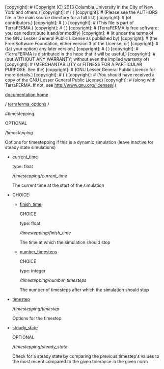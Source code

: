 [copyright]: # (Copyright (C) 2013 Columbia University in the City of New York and others.)
[copyright]: # ( )
[copyright]: # (Please see the AUTHORS file in the main source directory for a full list)
[copyright]: # (of contributors.)
[copyright]: # ( )
[copyright]: # (This file is part of TerraFERMA.)
[copyright]: # ( )
[copyright]: # (TerraFERMA is free software: you can redistribute it and/or modify)
[copyright]: # (it under the terms of the GNU Lesser General Public License as published by)
[copyright]: # (the Free Software Foundation, either version 3 of the License, or)
[copyright]: # ((at your option) any later version.)
[copyright]: # ( )
[copyright]: # (TerraFERMA is distributed in the hope that it will be useful,)
[copyright]: # (but WITHOUT ANY WARRANTY; without even the implied warranty of)
[copyright]: # (MERCHANTABILITY or FITNESS FOR A PARTICULAR PURPOSE. See the)
[copyright]: # (GNU Lesser General Public License for more details.)
[copyright]: # ( )
[copyright]: # (You should have received a copy of the GNU Lesser General Public License)
[copyright]: # (along with TerraFERMA. If not, see <http://www.gnu.org/licenses/>.)

[documentation home](Documentation)

/ [terraferma_options](../terraferma_options) /

#timestepping

OPTIONAL 

*/timestepping*

Options for timestepping if this is a dynamic simulation (leave inactive for steady state simulations)

* [current_time](timestepping/current_time "child")

    type: float

    */timestepping/current_time*

    The current time at the start of the simulation

* CHOICE:
    * [finish_time](timestepping/finish_time "child")

        CHOICE 

        type: float

        */timestepping/finish_time*

        The time at which the simulation should stop

    * [number_timesteps](timestepping/number_timesteps "child")

        CHOICE 

        type: integer

        */timestepping/number_timesteps*

        The number of timesteps after which the simulation should stop

* [timestep](timestepping/timestep "child")

    */timestepping/timestep*

    Options for the timestep

* [steady_state](timestepping/steady_state "child")

    OPTIONAL 

    */timestepping/steady_state*

    Check for a steady state by comparing the previous timestep's values
    to the most recent compared to the given tolerance in the given norm

[autogenerated]: # (This file was automatically generated from the schema file:/home/cwilson/repos/github/TerraFERMA/TerraFERMA/buckettools/schemas/timestepping.rng.)

